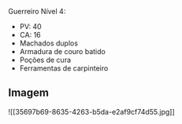 Guerreiro Nível 4:

-   PV: 40
-   CA: 16
-   Machados duplos
-   Armadura de couro batido
-   Poções de cura
-   Ferramentas de carpinteiro

## Imagem

![[35697b69-8635-4263-b5da-e2af9cf74d55.jpg]]
